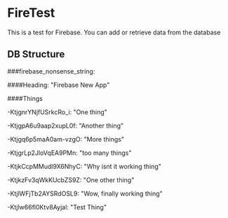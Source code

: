 # FireTest

This is a test for Firebase. You can add or retrieve data from the database

## DB Structure



###firebase_nonsense_string:

####Heading: "Firebase New App"

####Things

-KtjgnrYNjfUSrkcRo_i: "One thing"

-KtjgpA6u9aap2xupL0f: "Another thing"

-Ktjgq6p5maA0am-vzgO: "More things"

-KtjgrLp2JloVqEA9PMn: "too many things"

-KtjkCcpMMudl9X6NhyC: "Why isnt it working thing"

-KtjkzFv3qWkKUcbZS9Z: "One other thing"

-KtjlWFjTb2AYSRdOSL9: "Wow, finally working thing"

-Ktjlw66fl0Ktv8Ayjal: "Test Thing"
